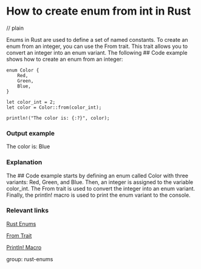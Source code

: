 # How to create enum from int in Rust
// plain

Enums in Rust are used to define a set of named constants. To create an enum from an integer, you can use the From trait. This trait allows you to convert an integer into an enum variant. The following ## Code example shows how to create an enum from an integer:
```
enum Color {
    Red,
    Green,
    Blue,
}

let color_int = 2;
let color = Color::from(color_int);

println!("The color is: {:?}", color);
```

### Output example
The color is: Blue

### Explanation
The ## Code example starts by defining an enum called Color with three variants: Red, Green, and Blue. Then, an integer is assigned to the variable color_int. The From trait is used to convert the integer into an enum variant. Finally, the println! macro is used to print the enum variant to the console.

### Relevant links
[Rust Enums](https://doc.rust-lang.org/book/ch06-00-enums.html)

[From Trait](https://doc.rust-lang.org/std/convert/trait.From.html)

[Println! Macro](https://doc.rust-lang.org/std/macro.println.html)

group: rust-enums